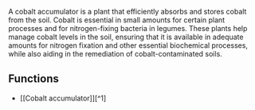 A cobalt accumulator is a plant that efficiently absorbs and stores cobalt from the soil. Cobalt is essential in small amounts for certain plant processes and for nitrogen-fixing bacteria in legumes. These plants help manage cobalt levels in the soil, ensuring that it is available in adequate amounts for nitrogen fixation and other essential biochemical processes, while also aiding in the remediation of cobalt-contaminated soils.

## Functions
- [[Cobalt accumulator]][^1]